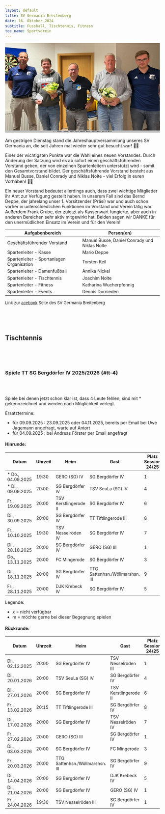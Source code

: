 ```yaml
---
layout: default
title: SV Germania Breitenberg
date: 16. Oktober 2024
subtitle: Fussball, Tischtennis, Fitness
toc_name: Sportverein
---
```


<a href="#" class="image featured"><img src="images/sv_germania_2024.jpg" alt="" /></a>
<p>
Am gestrigen Dienstag stand die Jahreshauptversammlung unseres SV Germania an, die seit Jahren mal wieder sehr gut besucht war! 👌🏻
</p>
<p>
Einer der wichtigsten Punkte war die Wahl eines neuen Vorstandes. Durch Änderung der Satzung wird es ab sofort einen geschäftsführenden Vorstand geben, der von einzelnen Spartenleitern unterstützt wird - somit den Gesamtvorstand bildet. Der geschäftsführende Vorstand besteht aus Manuel Busse, Daniel Conrady und Niklas Nolte - viel Erfolg in euren Vorhaben! ✊🏻							</p>
<p>
Ein neuer Vorstand bedeutet allerdings auch, dass zwei wichtige Mitglieder ihr Amt zur Verfügung gestellt haben. In unserem Fall sind das Bernd Deppe, der jahrelang unser 1. Vorsitzender (Präsi)  war und auch schon vorher in unterschiedlichen Funktionen im Vorstand und Verein tätig war. Außerdem Frank Grube,  der zuletzt als Kassenwart fungierte, aber auch in anderen Bereichen sehr aktiv mitgewirkt hat. Beiden sagen wir DANKE für den unermüdlichen Einsatz im Verein und für den Verein!
</p>

| Aufgabenbereich                           | Person(en)                                    |
| ----------------------------------------- | --------------------------------------------- |
| Geschäftsführender Vorstand               | Manuel Busse, Daniel Conrady und Niklas Nolte |
| Spartenleiter - Kasse                     | Mario Deppe                                   |
| Spartenleiter - Sportanlagen Organisation | Torsten Keil                                  |
| Spartenleiter - Damenfußball              | Annika Nickel                                 |
| Spartenleiter - Tischtennis               | Joachim Nolte                                 |
| Spartenleiter - Fitness                   | Katharina Wucherpfennig                       |
| Spartenleiter - Events                    | Dennis Dornieden                              |


<p><font size="2">Link zur <a href="https://www.facebook.com/profile.php?id=100063576277509" class="icon brands fa-facebook-f">acebook</a> Seite des SV Germania Breitenberg</font></p>

<br><br><br>

## Tischtennis

<br><br><br>

### Spiele TT SG Bergdörfer IV 2025/2026 {#tt-4}

<br><br>

Spiele bei denen jetzt schon klar ist, dass 4 Leute fehlen, sind mit * gekennzeichnet und werden nach Möglichkeit verlegt.

Ersatztermine:

- für 09.09.2025 : 23.09.2025 oder 04.11.2025, bereits per Email bei Uwe Jagemann angefragt, warte auf Antort
- für 04.09.2025 : bei Andreas Förster per Email angefragt

#### Hinrunde:

| Datum             | Uhrzeit | Heim                  | Gast                            | Platz Session 24/25 | DaC | WR  | OG  | DiC | AG  | MH  | MS  | IE  |
| ----------------- | ------- | --------------------- | ------------------------------- | ------------------- | --- | --- | --- | --- | --- | --- | --- | --- |
| * Do., 04.09.2025 | 19:30   | GERO (SG) IV          | SG Bergdörfer IV                | 1                   | x   | x   |     | x   |     | x   |     |     |
| * Di., 09.09.2025 | 20:00   | SG Bergdörfer IV      | TSV SeuLa (SG) IV               | 4                   | x   | x   | x   | x   |     |     |     |     |
| Fr., 19.09.2025   | 20:00   | TSV Kerstlingerode II | SG Bergdörfer IV                | 6                   |     |     |     | x   |     |     | x   | m   |
| Di., 30.09.2025   | 20:00   | SG Bergdörfer IV      | TT Tiftlingerode III            | 8                   |     |     |     |     |     | x   |     |     |
| Fr., 10.10.2025   | 19:30   | TSV Nesselröden IV    | SG Bergdörfer IV                | 7                   | x   |     |     |     |     | x   |     |     |
| Di., 28.10.2025   | 20:00   | SG Bergdörfer IV      | GERO (SG) III                   | 1                   | x   |     |     |     |     |     |     |     |
| Do., 13.11.2025   | 20:00   | FC Mingerode          | SG Bergdörfer IV                | 3                   |     |     |     |     |     |     |     |     |
| Di., 18.11.2025   | 20:00   | SG Bergdörfer IV      | TTG Sattenhsn./Wöllmarshsn. III | 9                   |     |     |     |     |     |     | x   | m   |
| Fr., 28.11.2025   | 20:00   | DJK Krebeck IV        | SG Bergdörfer IV                | 5                   |     |     |     | x   |     |     |     |     |


Legende:

- x = nicht verfügbar
- m = möchte gerne bei dieser Begegnung spielen


#### Rückrunde:

| Datum           | Uhrzeit | Heim                            | Gast                  | Platz Session 24/25 | DaC | WR  | OG  | DiC | AG  | MH  | MS  | IE  |
| --------------- | ------- | ------------------------------- | --------------------- | ------------------- | --- | --- | --- | --- | --- | --- | --- | --- |
| Di., 02.12.2025 | 20:00   | SG Bergdörfer IV                | TSV Nesselröden III   | 1                   |     |     |     |     |     |     |     |     |
| Di., 20.01.2026 | 20:00   | TSV SeuLa (SG) IV               | SG Bergdörfer IV      | 4                   |     |     |     |     |     |     |     |     |
| Di., 27.01.2026 | 20:00   | SG Bergdörfer IV                | TSV Kerstlingerode II | 6                   |     |     |     |     |     |     |     | m   |
| Fr., 13.02.2026 | 20:15   | TT Tiftlingerode III            | SG Bergdörfer IV      | 8                   |     |     |     |     |     |     |     |     |
| Di., 17.02.2026 | 20:00   | SG Bergdörfer IV                | TSV Nesselröden IV    | 7                   |     |     |     |     |     |     |     |     |
| Fr., 27.02.2026 | 20:00   | GERO (SG) III                   | SG Bergdörfer IV      | 1                   |     |     |     |     |     |     |     |     |
| Di., 03.03.2026 | 20:00   | SG Bergdörfer IV                | FC Mingerode          | 3                   |     |     |     |     |     |     |     |     |
| Fr., 20.03.2026 | 20:00   | TTG Sattenhsn./Wöllmarshsn. III | SG Bergdörfer IV      | 9                   |     |     |     |     |     |     |     | m   |
| Di., 14.04.2026 | 20:00   | SG Bergdörfer IV                | DJK Krebeck IV        | 5                   |     |     |     |     |     |     |     |     |
| Di., 21.04.2026 | 20:00   | SG Bergdörfer IV                | GERO (SG) IV          | 1                   |     |     |     |     |     |     |     |     |
| Fr., 24.04.2026 | 19:30   | TSV Nesselröden III             | SG Bergdörfer IV      | 1                   |     |     |     |     |     |     |     |     |


